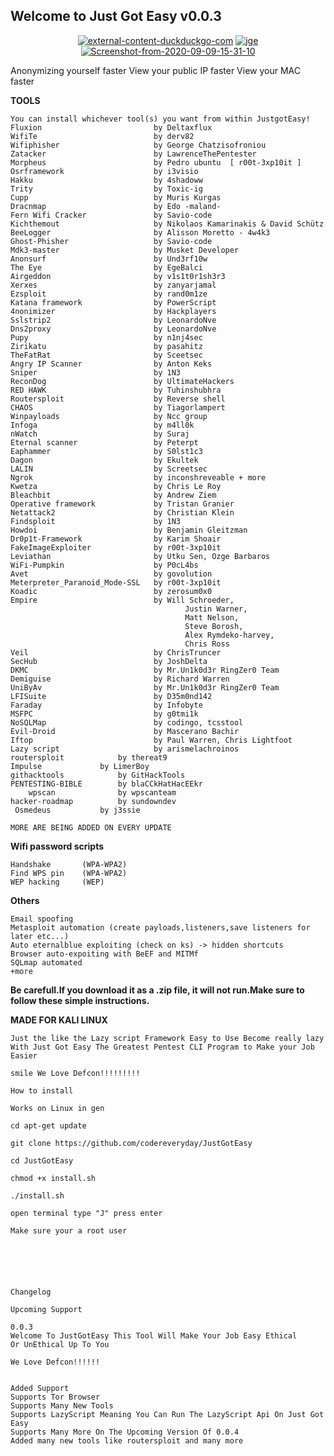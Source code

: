 ## Welcome to  Just Got Easy v0.0.3
<p align="center">
<a href="https://ibb.co/9VbRKLF"><img src="https://i.ibb.co/YycvnMz/external-content-duckduckgo-com.jpg" alt="external-content-duckduckgo-com" border="0"></a>
<a href="https://ibb.co/YhR4fDj"><img src="https://i.ibb.co/3cr5Sfh/jge.jpg" alt="jge" border="0"></a>
<a href="https://ibb.co/hKcSS8G"><img src="https://i.ibb.co/648kksK/Screenshot-from-2020-09-09-15-31-10.jpg" alt="Screenshot-from-2020-09-09-15-31-10" border="0"></a>
</p>


Anonymizing yourself faster
View your public IP faster
View your MAC faster
	
**TOOLS**

	You can install whichever tool(s) you want from within JustgotEasy! 
	Fluxion                         by Deltaxflux
	WifiTe                          by derv82
	Wifiphisher                     by George Chatzisofroniou
	Zatacker                        by LawrenceThePentester
	Morpheus                        by Pedro ubuntu  [ r00t-3xp10it ]
	Osrframework                    by i3visio
	Hakku                           by 4shadoww
	Trity                           by Toxic-ig
	Cupp                            by Muris Kurgas
	Dracnmap                        by Edo -maland-
	Fern Wifi Cracker               by Savio-code
	Kichthemout                     by Nikolaos Kamarinakis & David Schütz
	BeeLogger                       by Alisson Moretto - 4w4k3
	Ghost-Phisher                   by Savio-code
	Mdk3-master                     by Musket Developer
	Anonsurf                        by Und3rf10w
	The Eye                         by EgeBalci
	Airgeddon                       by v1s1t0r1sh3r3
	Xerxes                          by zanyarjamal
	Ezsploit                        by rand0m1ze
	Katana framework                by PowerScript
	4nonimizer                      by Hackplayers
	Sslstrip2                       by LeonardoNve
	Dns2proxy                       by LeonardoNve
	Pupy                            by n1nj4sec
	Zirikatu                        by pasahitz
	TheFatRat                       by Sceetsec
	Angry IP Scanner                by Anton Keks
	Sniper                          by 1N3
	ReconDog                        by UltimateHackers
	RED HAWK                        by Tuhinshubhra
	Routersploit                    by Reverse shell
	CHAOS                           by Tiagorlampert
	Winpayloads                     by Ncc group 
	Infoga                          by m4ll0k
	nWatch                          by Suraj
	Eternal scanner                 by Peterpt
	Eaphammer                       by S0lst1c3
	Dagon                           by Ekultek
	LALIN                           by Screetsec
	Ngrok                           by inconshreveable + more
	Kwetza                          by Chris Le Roy
	Bleachbit                       by Andrew Ziem
	Operative framework             by Tristan Granier
	Netattack2                      by Christian Klein
	Findsploit                      by 1N3
	Howdoi                          by Benjamin Gleitzman
	Dr0p1t-Framework                by Karim Shoair
	FakeImageExploiter              by r00t-3xp10it
	Leviathan                       by Utku Sen, Ozge Barbaros
	WiFi-Pumpkin                    by P0cL4bs
	Avet                            by govolution
	Meterpreter_Paranoid_Mode-SSL   by r00t-3xp10it
	Koadic                          by zerosum0x0
	Empire                          by Will Schroeder,
                                           Justin Warner, 
                                           Matt Nelson,
                                           Steve Borosh,
                                           Alex Rymdeko-harvey, 
                                           Chris Ross
	Veil                            by ChrisTruncer
	SecHub                          by JoshDelta
	DKMC                            by Mr.Un1k0d3r RingZer0 Team
	Demiguise                       by Richard Warren
	UniByAv                         by Mr.Un1k0d3r RingZer0 Team
	LFISuite                        by D35m0nd142
	Faraday                         by Infobyte
	MSFPC                           by g0tmi1k
	NoSQLMap                        by codingo, tcsstool
	Evil-Droid                      by Mascerano Bachir
	Iftop                           by Paul Warren, Chris Lightfoot
	Lazy script                     by arismelachroinos
	routersploit 			by thereat9 
	Impulse				by LimerBoy
	githacktools			by GitHackTools 
	PENTESTING-BIBLE		by blaCCkHatHacEEkr 
        wpscan 				by wpscanteam
	hacker-roadmap			by sundowndev
	 Osmedeus 			by j3ssie
	
	MORE ARE BEING ADDED ON EVERY UPDATE
	
**Wifi password scripts**

	Handshake       (WPA-WPA2)
	Find WPS pin    (WPA-WPA2)
	WEP hacking     (WEP)    
	
**Others**

	Email spoofing
	Metasploit automation (create payloads,listeners,save listeners for later etc...)
	Auto eternalblue exploiting (check on ks) -> hidden shortcuts
	Browser auto-expoiting with BeEF and MITMf
	SQLmap automated
	+more

**Be carefull.If you download it as a .zip file, it will not run.Make sure to follow these simple instructions.**

**MADE FOR KALI LINUX**

```
Just the like the Lazy script Framework Easy to Use Become really lazy With Just Got Easy The Greatest Pentest CLI Program to Make your Job Easier

smile We Love Defcon!!!!!!!!!

How to install

Works on Linux in gen

cd apt-get update

git clone https://github.com/codereveryday/JustGotEasy

cd JustGotEasy

chmod +x install.sh

./install.sh

open terminal type "J" press enter

Make sure your a root user






Changelog

Upcoming Support 

0.0.3
Welcome To JustGotEasy This Tool Will Make Your Job Easy Ethical
Or UnEthical Up To You 

We Love Defcon!!!!!!


Added Support
Supports Tor Browser 
Supports Many New Tools 
Supports LazyScript Meaning You Can Run The LazyScript Api On Just Got Easy
Supports Many More On The Upcoming Version Of 0.0.4
Added many new tools like routersploit and many more 


